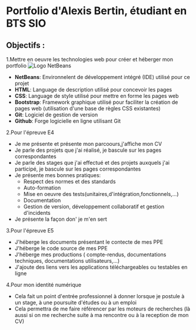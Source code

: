 
# Portfolio d'Alexis Bertin, étudiant en BTS SIO
 ## Objectifs :
1.Mettre en oeuvre les technologies web pour créer et héberger mon portfolio
![Logo NetBeans](NetBeans_logo.png)
* **NetBeans**: Environnelent de développement intégré (IDE) utilisé pour ce projet
* **HTML**: Language de description utilisé pour concevoir les pages
* **CSS**: Language de style utilisé pour mettre en forme les pages web
* **Bootstrap**: Framework graphique utilisé pour faciliter la création de pages web (utilisation d'une base de règles CSS existantes)
* **Git**: Logiciel de gestion de version
* **Github**: Forge logicielle en ligne utilisant Git

2.Pour l'épreuve E4

* Je me présente et présente mon parcoours,j'affiche mon CV
* Je parle des projets que j'ai réalisé, je bascule sur les pages correspondantes
* Je parle des stages que j'ai effectué et des projets auxquels j'ai participé, je bascule sur les pages correspondantes
* Je présente mes bonnes pratiques:
  - Respect des normes et des standards
  - Auto-formation
  - Mise en oeuvre des tests(unitaires,d'intégration,fonctionnels,...)
  - Documentation
  - Gestion de version, développement collaboratif et gestion d'incidents
* Je présente la façon don' je m'en sert

3.Pour l'épreuve E5

* J'héberge les documents présentant le contecte de mes PPE
* J'héberge le code source de mes PPE
* J'héberge mes productions ( compte-rendus, documentations techniques, documentations utilisateurs,...)
* J'ajoute des liens vers les applications téléchargeables ou testables en ligne

4.Pour mon identité numérique

* Cela fait un point d'entrée professionnel à donner lorsque je postule à un stage, à une poursuite d'études ou à un emploi
* Cela permettra de me faire référencer par les moteurs de recherches (là aussi si on me recherche suite à ma rencontre ou à la reception de mon CV)
